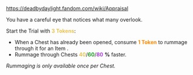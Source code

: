 https://deadbydaylight.fandom.com/wiki/Appraisal

<p>You have a careful eye that notices what many overlook.
<p>Start the Trial with <b><span class="clr clr2" style="color: #e8c252 ;">3 Tokens</span></b>:
</p>
<ul><li>When a Chest  has already been opened, consume <b><span class="clr clr6" style="color: #ff8800 ;">1 Token</span></b> to rummage through it for an Item .</li>
<li>Rummage through Chests <span class="clr" style="color: #e8c252;"><b>40</b></span>/<span class="clr" style="color: #199b1e;"><b>60</b></span>/<span class="clr" style="color: #ac3ee3;"><b>80</b></span> <b>%</b> faster.</li></ul>
<p><i>Rummaging is only available once per Chest.</i>
</p>
</p>